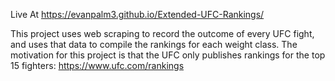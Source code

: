 Live At https://evanpalm3.github.io/Extended-UFC-Rankings/

This project uses web scraping to record the outcome of every UFC fight, and uses that data to compile the rankings for each weight class. The motivation for this project is that the UFC only publishes rankings for the top 15 fighters: https://www.ufc.com/rankings
